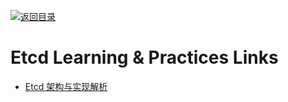 [![返回目录](https://user-images.githubusercontent.com/5803001/38079637-ff0abcf0-3371-11e8-9b76-ad651620afc7.jpg)](https://github.com/wxyyxc1992/Awesome-Links)

# Etcd  Learning & Practices Links

* [Etcd 架构与实现解析](http://mp.weixin.qq.com/s/fRM2mfJC6TSf1UIGnD3agg)
